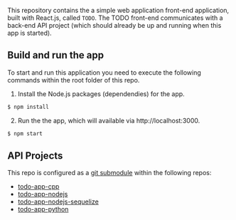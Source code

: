 
This repository contains the a simple web application front-end application, built with React.js, called `TODO`. The TODO front-end communicates with a back-end API project (which should already be up and running when this app is started).

## Build and run the app

To start and run this application you need to execute the following commands within the root folder of this repo.

1. Install the Node.js packages (dependendies) for the app.

```bash
$ npm install
```

2. Run the the app, which will available via http://localhost:3000.

```bash 
$ npm start
``` 

## API Projects

This repo is configured as a [git submodule](https://git-scm.com/book/en/v2/Git-Tools-Submodules) within the following repos:

* [todo-app-cpp](http://github.com/mariadb-developers/todo-app-cpp)
* [todo-app-nodejs](http://github.com/mariadb-developers/todo-app-nodejs)
* [todo-app-nodejs-sequelize](http://github.com/mariadb-developers/todo-app-nodejs-sequelize)
* [todo-app-python](http://github.com/mariadb-developers/todo-app-python)




